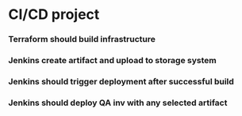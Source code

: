 # CI/CD project

### Terraform should build infrastructure
### Jenkins create artifact and upload to storage system
### Jenkins should trigger deployment after successful build
### Jenkins should deploy QA inv with any selected artifact

